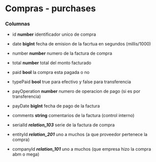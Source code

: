 # Compras - purchases
### Columnas
- id **number** identificador unico de compra
- date **bigInt** fecha de emision de la facrtua en segundos (millis/1000)
- number **number** numero de la factura de compra
- total **number** total del monto facturado
- paid **bool** la compra esta pagada o no
- typePaid **bool** true para efectivo y false para transferencia
- payOperation **number** numero de operacion de pago (si es por transferencia)
- payDate **bigInt** fecha de pago de la factura
- comments **string** comentarios de la factura (control interno)

- serialId ***relation_103*** serie de la factura de compra
- entityId ***relation_201*** uno a muchos (a que proveedor pertenece la compra)
- companyId ***relation_101*** uno a muchos (que empresa hizo la compra abm o mega)